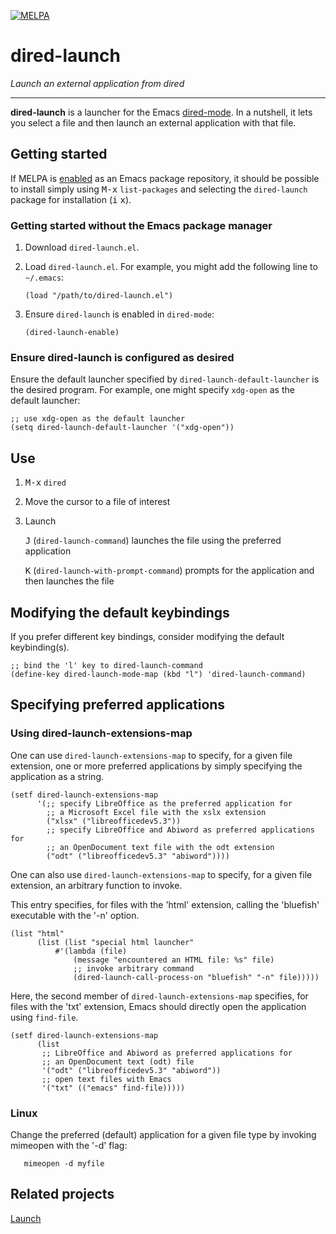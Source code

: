 [![MELPA](https://melpa.org/packages/dired-launch-badge.svg)](https://melpa.org/#/dired-launch)

# dired-launch

*Launch an external application from dired*

---

**dired-launch** is a launcher for the Emacs [dired-mode](https://www.emacswiki.org/emacs/DiredMode). In a nutshell, it lets you select a file and then launch an external application with that file.

## Getting started

If MELPA is [enabled](https://melpa.org/#/getting-started) as an Emacs package repository, it should be possible to install simply using <kbd>M-x</kbd> `list-packages` and selecting the `dired-launch` package for installation (<kbd>i</kbd> <kbd>x</kbd>).

### Getting started without the Emacs package manager

1. Download `dired-launch.el`.

2. Load `dired-launch.el`. For example, you might add the following line to `~/.emacs`:

    `(load "/path/to/dired-launch.el")`

3. Ensure `dired-launch` is enabled in `dired-mode`:

    `(dired-launch-enable)`

### Ensure dired-launch is configured as desired

Ensure the default launcher specified by `dired-launch-default-launcher` is the desired program. For example, one might specify `xdg-open` as the default launcher:

    ;; use xdg-open as the default launcher
	(setq dired-launch-default-launcher '("xdg-open"))

## Use

1. <kbd>M-x</kbd> `dired`

2. Move the cursor to a file of interest

3. Launch 

    <kbd>J</kbd> (`dired-launch-command`) launches the file using the preferred application 

	<kbd>K</kbd> (`dired-launch-with-prompt-command`) prompts for the application and then launches the file
	

## Modifying the default keybindings

If you prefer different key bindings, consider modifying the default keybinding(s).

```
;; bind the 'l' key to dired-launch-command
(define-key dired-launch-mode-map (kbd "l") 'dired-launch-command)
```

## Specifying preferred applications

### Using dired-launch-extensions-map

One can use `dired-launch-extensions-map` to specify, for a given file extension, one or more preferred applications by simply specifying the application as a string.

```
(setf dired-launch-extensions-map
      '(;; specify LibreOffice as the preferred application for
        ;; a Microsoft Excel file with the xslx extension
        ("xlsx" ("libreofficedev5.3"))
        ;; specify LibreOffice and Abiword as preferred applications for
        ;; an OpenDocument text file with the odt extension
        ("odt" ("libreofficedev5.3" "abiword"))))
```

One can also use `dired-launch-extensions-map` to specify, for a given file extension, an arbitrary function to invoke.

This entry specifies, for files with the 'html' extension, calling the 'bluefish' executable with the '-n' option.

```
(list "html"
      (list (list "special html launcher"
		  #'(lambda (file)
		      (message "encountered an HTML file: %s" file)
		      ;; invoke arbitrary command
		      (dired-launch-call-process-on "bluefish" "-n" file)))))
```

Here, the second member of `dired-launch-extensions-map` specifies, for files with the 'txt' extension, Emacs should directly open the application using `find-file`.

```
(setf dired-launch-extensions-map 
      (list
       ;; LibreOffice and Abiword as preferred applications for
       ;; an OpenDocument text (odt) file
       '("odt" ("libreofficedev5.3" "abiword"))
       ;; open text files with Emacs
       '("txt" (("emacs" find-file)))))
```

### Linux

Change the preferred (default) application for a given file type by invoking mimeopen with the '-d' flag:

       mimeopen -d myfile

## Related projects

[Launch](https://github.com/sfllaw/emacs-launch)

